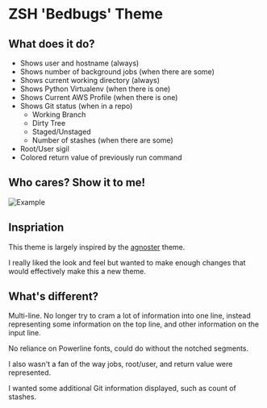 # ZSH 'Bedbugs' Theme

## What does it do?

* Shows user and hostname (always)
* Shows number of background jobs (when there are some)
* Shows current working directory (always)
* Shows Python Virtualenv (when there is one)
* Shows Current AWS Profile (when there is one)
* Shows Git status (when in a repo)
  * Working Branch
  * Dirty Tree
  * Staged/Unstaged
  * Number of stashes (when there are some)
* Root/User sigil
* Colored return value of previously run command

## Who cares? Show it to me!

![Example](https://raw.githubusercontent.com/justino/zsh-theme-bedbugs/master/assets/lookandfeel.png)

## Inspriation

This theme is largely inspired by the [agnoster](https://github.com/agnoster/agnoster-zsh-theme) theme.

I really liked the look and feel but wanted to make enough changes that would effectively make this a new theme.

## What's different?

Multi-line. No longer try to cram a lot of information into one line, instead representing some information on the top line, and other information on the input line.

No reliance on Powerline fonts, could do without the notched segments.

I also wasn't a fan of the way jobs, root/user, and return value were represented.

I wanted some additional Git information displayed, such as count of stashes.
